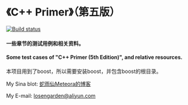 # 《C++ Primer》（第五版）
[![Build status](https://ci.appveyor.com/api/projects/status/ptrwvpckcw3qli4x?svg=true)](https://ci.appveyor.com/project/SharpSnake/cpp-primer-5th-edition)


#### 一些章节的测试用例和相关资料。
#### Some test cases of "C++ Primer (5th Edition)", and relative resources.


本项目用到了boost，所以需要安装boost，并包含boost的根目录。


My Sina blot: [蛇雨仙Meteora的博客](http://blog.sina.com.cn/meteorafever)

My E-mail: losengarden@aliyun.com
